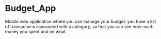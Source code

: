 # Budget_App
Mobile web application where you can manage your budget: you have a list of transactions associated with a category, so that you can see how much money you spent and on what.

